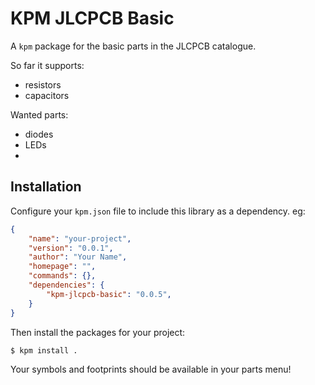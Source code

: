 KPM JLCPCB Basic
================

A `kpm` package for the basic parts in the JLCPCB catalogue.

So far it supports:
- resistors
- capacitors

Wanted parts:
- diodes
- LEDs
- 


Installation
------------

Configure your `kpm.json` file to include this library as a dependency. eg:
```json
{
    "name": "your-project",
    "version": "0.0.1",
    "author": "Your Name",
    "homepage": "",
    "commands": {},
    "dependencies": {
        "kpm-jlcpcb-basic": "0.0.5",
    }
}
```

Then install the packages for your project:
```bash
$ kpm install .
```

Your symbols and footprints should be available in your parts menu!
